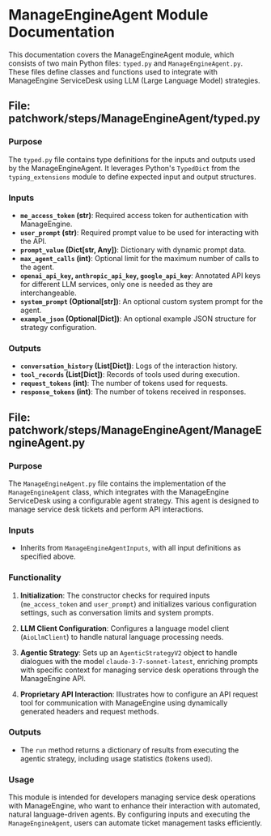 # ManageEngineAgent Module Documentation

This documentation covers the ManageEngineAgent module, which consists of two main Python files: `typed.py` and `ManageEngineAgent.py`. These files define classes and functions used to integrate with ManageEngine ServiceDesk using LLM (Large Language Model) strategies.

## File: patchwork/steps/ManageEngineAgent/typed.py

### Purpose

The `typed.py` file contains type definitions for the inputs and outputs used by the ManageEngineAgent. It leverages Python's `TypedDict` from the `typing_extensions` module to define expected input and output structures. 

### Inputs

- **`me_access_token` (str)**: Required access token for authentication with ManageEngine.
- **`user_prompt` (str)**: Required prompt value to be used for interacting with the API.
- **`prompt_value` (Dict[str, Any])**: Dictionary with dynamic prompt data.
- **`max_agent_calls` (int)**: Optional limit for the maximum number of calls to the agent.
- **`openai_api_key`, `anthropic_api_key`, `google_api_key`**: Annotated API keys for different LLM services, only one is needed as they are interchangeable.
- **`system_prompt` (Optional[str])**: An optional custom system prompt for the agent.
- **`example_json` (Optional[Dict])**: An optional example JSON structure for strategy configuration.

### Outputs

- **`conversation_history` (List[Dict])**: Logs of the interaction history.
- **`tool_records` (List[Dict])**: Records of tools used during execution.
- **`request_tokens` (int)**: The number of tokens used for requests.
- **`response_tokens` (int)**: The number of tokens received in responses.

## File: patchwork/steps/ManageEngineAgent/ManageEngineAgent.py

### Purpose

The `ManageEngineAgent.py` file contains the implementation of the `ManageEngineAgent` class, which integrates with the ManageEngine ServiceDesk using a configurable agent strategy. This agent is designed to manage service desk tickets and perform API interactions.

### Inputs

- Inherits from `ManageEngineAgentInputs`, with all input definitions as specified above.

### Functionality

1. **Initialization**: The constructor checks for required inputs (`me_access_token` and `user_prompt`) and initializes various configuration settings, such as conversation limits and system prompts.

2. **LLM Client Configuration**: Configures a language model client (`AioLlmClient`) to handle natural language processing needs.

3. **Agentic Strategy**: Sets up an `AgenticStrategyV2` object to handle dialogues with the model `claude-3-7-sonnet-latest`, enriching prompts with specific context for managing service desk operations through the ManageEngine API.

4. **Proprietary API Interaction**: Illustrates how to configure an API request tool for communication with ManageEngine using dynamically generated headers and request methods.

### Outputs

- The `run` method returns a dictionary of results from executing the agentic strategy, including usage statistics (tokens used).

### Usage

This module is intended for developers managing service desk operations with ManageEngine, who want to enhance their interaction with automated, natural language-driven agents. By configuring inputs and executing the `ManageEngineAgent`, users can automate ticket management tasks efficiently.
